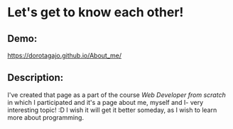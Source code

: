 # Let's get to know each other! 
## Demo:
https://dorotagajo.github.io/About_me/

## Description: 
I've created that page as a part of the course *Web Developer from scratch* in which I participated and it's a page about me, myself and I- very interesting topic! :D
I wish it will get it better someday, as I wish to learn more about programming. 
